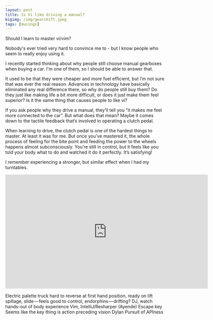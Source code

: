 ```yaml
---
layout: post
title: Is Vi like driving a manual?
bigimg: /img/gearshift.jpeg
tags: [musings]
---
```


Should I learn to master vi/vim?

Nobody's ever tried very hard to convince me to - but I know people who seem to really enjoy using it.

I recently started thinking about why people still choose manual gearboxes when buying a car. I'm one of them, so I should be able to answer that.

It used to be that they were cheaper and more fuel efficient, but I’m not sure that was ever the real reason. Advances in technology have basically eliminated any real difference there, so why do people still buy them? Do they just like making life a bit more difficult, or does it just make them feel superior? Is it the same thing that causes people to like vi? 

If you ask people why they drive a manual, they'll tell you “it makes me feel more connected to the car”. But what does that mean? Maybe it comes down to the tactile feedback that’s involved in operating a clutch pedal.

When learning to drive, the clutch pedal is one of the hardest things to master. At least it was for me. But once you’ve mastered it, the whole process of feeling for the bite point and feeding the power to the wheels happens almost subconsciously. You’re still in control, but it feels like you told your body what to do and watched it do it perfectly. It’s satisfying!

I remember experiencing a stronger, but similar effect when I had my turntables. 

<iframe width="640" height="360" src="https://www.youtube.com/embed/rgYJjCgZoJA" frameborder="0" allow="autoplay; encrypted-media" allowfullscreen></iframe>

Electric palette truck
hard to reverse at first
hand position, ready on lift
spillage, slide — feels good to control, endorphins — drifting?
DJ, watch hands-out of body experience
Vim, IntelliJ/Resharper (Ayende) Escape key
Seems like the key thing is action preceding vision
Dylan Pursuit of APIness

